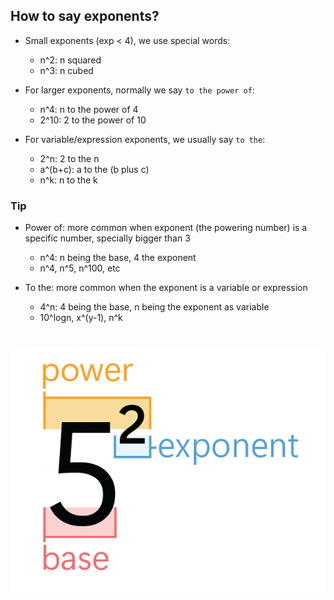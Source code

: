 ## How to say exponents?

- Small exponents (exp < 4), we use special words:

  - n^2: n squared
  - n^3: n cubed

- For larger exponents, normally we say `to the power of`:

  - n^4: n to the power of 4
  - 2^10: 2 to the power of 10

- For variable/expression exponents, we usually say `to the`:
  - 2^n: 2 to the n
  - a^(b+c): a to the (b plus c)
  - n^k: n to the k

### Tip

- Power of: more common when exponent (the powering number) is a specific number, specially bigger than 3

  - n^4: n being the base, 4 the exponent
  - n^4, n^5, n^100, etc

- To the: more common when the exponent is a variable or expression
  - 4^n: 4 being the base, n being the exponent as variable
  - 10^logn, x^(y-1), n^k

# ![alt text](image-1.png)
